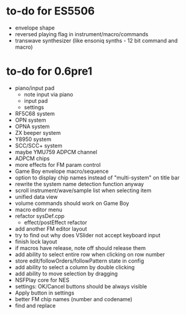# to-do for ES5506

- envelope shape
- reversed playing flag in instrument/macro/commands
- transwave synthesizer (like ensoniq synths - 12 bit command and macro)

# to-do for 0.6pre1

- piano/input pad
  - note input via piano
  - input pad
  - settings
- RF5C68 system
- OPN system
- OPNA system
- ZX beeper system
- Y8950 system
- SCC/SCC+ system
- maybe YMU759 ADPCM channel
- ADPCM chips
- more effects for FM param control
- Game Boy envelope macro/sequence
- option to display chip names instead of "multi-system" on title bar
- rewrite the system name detection function anyway
- scroll instrument/wave/sample list when selecting item
- unified data view
- volume commands should work on Game Boy
- macro editor menu
- refactor sysDef.cpp
  - effect/postEffect refactor
- add another FM editor layout
- try to find out why does VSlider not accept keyboard input
- finish lock layout
- if macros have release, note off should release them
- add ability to select entire row when clicking on row number
- store edit/followOrders/followPattern state in config
- add ability to select a column by double clicking
- add ability to move selection by dragging
- NSFPlay core for NES
- settings: OK/Cancel buttons should be always visible
- Apply button in settings
- better FM chip names (number and codename)
- find and replace
